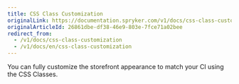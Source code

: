 ```yaml
---
title: CSS Class Customization
originalLink: https://documentation.spryker.com/v1/docs/css-class-customization
originalArticleId: 26861dbe-df38-46e9-803e-7fce71a02bee
redirect_from:
  - /v1/docs/css-class-customization
  - /v1/docs/en/css-class-customization
---
```


You can fully customize the storefront appearance to match your CI using the CSS Classes.
